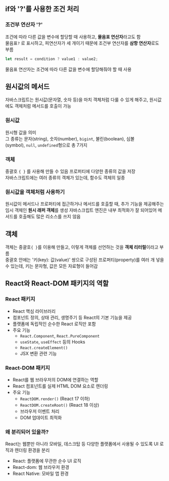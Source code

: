 ## if와 '?'를 사용한 조건 처리

### 조건부 연산자 '?'
조건에 따라 다른 값을 변수에 할당할 때 사용하고, **물음표 연산자**라고도 함  
물음표`?` 로 표시하고, 피연산자가 세 개이기 때문에 조건부 연산자를 **삼항 연산자**로도 부름  
```javascript
let result = condition ? value1 : value2;
```
물음표 연산자는 조건에 따라 다른 값을 변수에 할당해줘야 할 때 사용


## 원시값의 메서드

자바스크립트는 원시값(문자열, 숫자 등)을 마치 객체처럼 다룰 수 있게 해주고, 원시값에도 객체처럼 메서드를 호출이 가능

### 원시값
원시형 값을 의미  
그 종류는 문자(string), 숫자(number), `bigint`, 불린(boolean), 심볼(symbol), `null`, `undefined`형으로 총 7가지


### 객체
중괄호 `{ }` 를 사용해 만들 수 있음
프로퍼티에 다양한 종류의 값을 저장   
자바스크립트에는 여러 종류의 객체가 있는데, 함수도 객체의 일종

### 원시값을 객체처럼 사용하기
원시값이 메서드나 프로퍼티에 접근하거나 메서드를 호출할 때, 추가 기능을 제공해주는 임시 객체인 **원시 래퍼 객체**를 생성
자바스크립트 엔진은 내부 최적화가 잘 되어있어 메서드를 호출해도 많은 리소스를 쓰지 않음

## 객체

객체는 중괄호`{ }`를 이용해 만들고, 이렇게 객체를 선언하는 것을 **객체 리터럴**이라고 부름  
중괄호 안에는 '키(key): 값(value)' 쌍으로 구성된 프로퍼티(property)를 여러 개 넣을 수 있는데, 키는 문자형, 값은 모든 자료형이 들어감  


## React와 React-DOM 패키지의 역할

### React 패키지
- React 핵심 라이브러리  
- 컴포넌트 정의, 상태 관리, 생명주기 등 React의 기본 기능을 제공  
- 플랫폼에 독립적인 순수한 React 로직만 포함  
- 주요 기능
  - `React.Component`, `React.PureComponent`
  - `useState`, `useEffect` 등의 Hooks
  - `React.createElement()`
  - JSX 변환 관련 기능

### React-DOM 패키지
- React를 웹 브라우저의 DOM에 연결하는 역할
- React 컴포넌트를 실제 HTML DOM 요소로 렌더링
- 주요 기능
  - `ReactDOM.render()` (React 17 이하)
  - `ReactDOM.createRoot()` (React 18 이상)
  - 브라우저 이벤트 처리
  - DOM 업데이트 최적화

### 왜 분리되어 있을까?
React는 웹뿐만 아니라 모바일, 데스크탑 등 다양한 플랫폼에서 사용될 수 있도록 UI 로직과 렌더링 환경을 분리  
- React: 플랫폼에 무관한 순수 UI 로직
- React-dom: 웹 브라우저 환경
- React Native: 모바일 앱 환경

